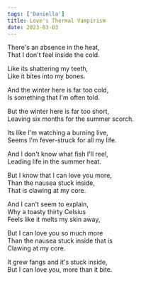 ```yaml
---  
tags: ['Daniella']  
title: Love's Thermal Vampirism  
date: 2023-03-03  
---
```


There's an absence in the heat,  
That I don't feel inside the cold.

Like its shattering my teeth,  
Like it bites into my bones.

And the winter here is far too cold,  
Is something that I'm often told.

But the winter here is far too short,  
Leaving six months for the summer scorch.

Its like I'm watching a burning live,  
Seems I'm fever-struck for all my life.

And I don't know what fish I'll reel,  
Leading life in the summer heat.

But I know that I can love you more,  
Than the nausea stuck inside,  
That is clawing at my core.

And I can't seem to explain,  
Why a toasty thirty Celsius  
Feels like it melts my skin away,

But I can love you so much more  
Than the nausea stuck inside that is  
Clawing at my core.

It grew fangs and it's stuck inside,  
But I can love you, more than it bite.
